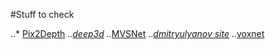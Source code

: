 #Stuff to check

..* [Pix2Depth](https://github.com/gautam678/Pix2Depth)
..*[deep3d](https://github.com/n1ckfg/deep3d)
..*[MVSNet](https://github.com/YoYo000/MVSNet)
..*[dmitryulyanov site](https://dmitryulyanov.github.io/about)
..*[voxnet](https://github.com/dimatura/voxnet)

